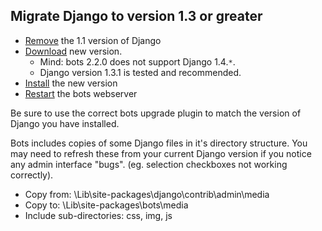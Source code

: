 ## Migrate Django to version 1.3 or greater

- 	[Remove](https://docs.djangoproject.com/en/1.3/topics/install/#remove-any-old-versions-of-django) the 1.1 version of Django
-	[Download](https://www.djangoproject.com/download/) new version.
    - 	Mind: bots 2.2.0 does not support Django 1.4.`*`.
    -	Django version 1.3.1 is tested and recommended.
-	[Install](https://docs.djangoproject.com/en/1.3/topics/install/#install-the-django-code) the new version
-	[Restart](StartGetBotsRunning#Start_bots-monitor_(including_bots-webserver).md) the bots webserver

Be sure to use the correct bots upgrade plugin to match the version of Django you have installed.

Bots includes copies of some Django files in it's directory structure. You may need to refresh these from your current Django version if you notice any admin interface "bugs". (eg. selection checkboxes not working correctly).

-	Copy from: <python dir>\Lib\site-packages\django\contrib\admin\media
-	Copy to: <python dir>\Lib\site-packages\bots\media
-	Include sub-directories: css, img, js
